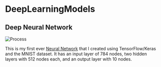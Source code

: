 # DeepLearningModels

## Deep Neural Network

![Process](https://github.com/Antonio-Villarreal/DeepLearningModels/blob/main/Resources/Neural%20Network%20Visual.jpeg)

This is my first ever [Neural Network](https://colab.research.google.com/drive/1ydb9ww3bMfoFe74xJAxrBftPDytn42X2?usp=sharing) that I created using TensorFlow/Keras and the MNIST dataset. It has an input layer of 784 nodes, two hidden layers with 512 nodes each, and an output layer with 10 nodes.
